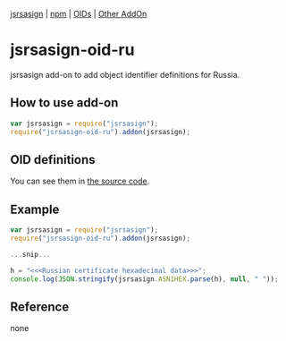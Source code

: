 [jsrsasign](https://github.com/kjur/jsrsasign/) | [npm](https://www.npmjs.com/package/jsrsasign-oid-ru) | [OIDs](https://github.com/kjur/jsrsasign-oid-ru/blob/main/lib/index.js) | [Other AddOn](https://github.com/kjur/jsrsasign/wiki/jsrsasign-Add-On)

# jsrsasign-oid-ru
jsrsasign add-on to add object identifier definitions for Russia.

## How to use add-on
```JavaScript
var jsrsasign = require("jsrsasign");
require("jsrsasign-oid-ru").addon(jsrsasign);
```

## OID definitions
You can see them in [the source code](https://github.com/kjur/jsrsasign-oid-ru/blob/main/lib/index.js).

## Example
```JavaScript
var jsrsasign = require("jsrsasign");
require("jsrsasign-oid-ru").addon(jsrsasign);

...snip...

h = "<<<Russian certificate hexadecimal data>>>";
console.log(JSON.stringify(jsrsasign.ASN1HEX.parse(h), null, " "));
```

## Reference
none

